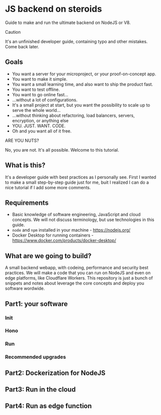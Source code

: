# JS backend on steroids

Guide to make and run the ultimate backend on NodeJS or V8.

> [!CAUTION]
> It's an unfinished developer guide, containing typo and other mistakes. Come back later.

## Goals

* You want a server for your microproject, or your proof-on-concept app.
* You want to make it simple.
* You want a small learning time, and also want to ship the product fast.
* You want to test offline.
* You want to go online fast...
* ...without a lot of configurations.
* It's a small project at start, but you want the possibility to scale up to serve the whole world...
* ...without thinking about refactoring, load balancers, servers, encryption, or anything else
* YOU. JUST. WANT. CODE.
* Oh and you want all of it free.

ARE YOU NUTS?

No, you are not. It's all possible. Welcome to this tutorial.

## What is this?

It's a developer guide with best practices as I personally see. First I wanted to make a small step-by-step guide just for me, buit I realized I can do a nice tutorial if I add some more comments.

## Requirements

* Basic knowledge of software engineering, JavaScript and cloud concepts. We will not discuss terminology, but use technologies in this guide.
* `node` and `npm` installed in your machine - https://nodejs.org/
* Docker Desktop for running containers - https://www.docker.com/products/docker-desktop/

## What are we going to build?

A small backend webapp, with codeing, performance and security best practices. We will make a code that you can run on NodeJS and even on edge platforms, like Cloudflare Workers. This repository is just a bunch of snippets and notes about leverage the core concepts and deploy you software wordwide.

## Part1: your software

### Init

### Hono

### Run

### Recommended upgrades

## Part2: Dockerization for NodeJS

## Part3: Run in the cloud

## Part4: Run as edge function